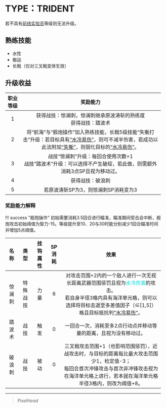 # TYPE：TRIDENT

若不具有<a href="../Frontline Experimenter" target="_blank">前线实验员</a>等级则无法升级。

## 熟练技能

* 水性
* 搬运
* 长戟（仅对三叉戟变体生效）

## 升级收益

职业等级|奖励能力
:--:|:--:
1|获得战技：惊澜刺，惊澜刺继承原波涛斩的熟练度<br>获得战技：踏波术
2|将“航海”与“舰炮操作”加入熟练技能，长戟5级技能“失衡打击”升级：若目标具有<a href="../../../../status/normal/#水冷易伤" target="_blank">“水冷易伤”</a>，则可不减半伤害，若成功以此法附加<a href="../../../../status/normal/#失衡" target="_blank">“失衡”</a>，则弱化目标的<a href="../../../../status/normal/#水冷易伤" target="_blank">“水冷易伤”</a>。
3|战技“惊澜刺”升级：每回合使用次数+1<br>战技“踏波术”升级：可以选择不产生破绽，若此做，则需额外消耗3点SP且视为移动过。
4|获得战技：破浪刺
5|若原波涛斩SP为3，则惊澜刺SP消耗变为3

### 奖励能力解释

!!! success "舰炮操作"
    初始需要消耗3.5回合进行瞄准，瞄准期间受击会中断，舰炮攻击初始阈值为智力-15。等级提升至10、20与30时能分别减少1回合瞄准时间并增加5点阈值。

名称|类型|挂钩属性|SP消耗|效果
:--:|:--:|:--:|:--:|:--:
惊澜刺|特殊战技|力量|6|对攻击范围+2内的一个敌人进行一次无视长距离武器范围惩罚且视为<font color="#00dbdb">水冷伤害</font>的攻击。<br>若自身半径3格内具有海洋单元格，则可以选择将目标击退至多差值因子（∈[1,5]）格且目标抵抗判<a href="../../../../status/normal/#水冷易伤" target="_blank">“水冷易伤”</a>。
踏波术|战技|触发|0|一回合一次，消耗至多2点行动点并移动等量的距离，且视为没有移动过。
破浪刺|战技|被动|0|三叉戟攻击范围+1（也影响范围惩罚），近战攻击时，与目标的距离每比最大攻击范围少1，检定值-3；<br>每回合首次冲锋攻击与首次非冲锋攻击视为在海洋单元格上进行，若本就在海洋单元格半径3格内，则改为阈值+8。

---

> *PixelHead*